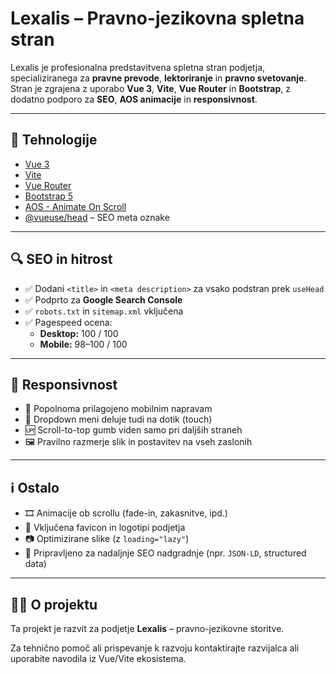 # Lexalis – Pravno-jezikovna spletna stran

Lexalis je profesionalna predstavitvena spletna stran podjetja, specializiranega za **pravne prevode**, **lektoriranje** in **pravno svetovanje**.  
Stran je zgrajena z uporabo **Vue 3**, **Vite**, **Vue Router** in **Bootstrap**, z dodatno podporo za **SEO**, **AOS animacije** in **responsivnost**.

---

## 🔧 Tehnologije

- [Vue 3](https://vuejs.org/)
- [Vite](https://vitejs.dev/)
- [Vue Router](https://router.vuejs.org/)
- [Bootstrap 5](https://getbootstrap.com/)
- [AOS - Animate On Scroll](https://michalsnik.github.io/aos/)
- [@vueuse/head](https://vueuse.org/core/useHead/) – SEO meta oznake

---

## 🔍 **SEO in hitrost**

- ✅ Dodani `<title>` in `<meta description>` za vsako podstran prek `useHead`
- ✅ Podprto za **Google Search Console**
- ✅ `robots.txt` in `sitemap.xml` vključena
- ✅ Pagespeed ocena:
  - **Desktop:** 100 / 100
  - **Mobile:** 98–100 / 100

---

## 📱 **Responsivnost**

- 📱 Popolnoma prilagojeno mobilnim napravam
- 📂 Dropdown meni deluje tudi na dotik (touch)
- 🆙 Scroll-to-top gumb viden samo pri daljših straneh
- 🖼️ Pravilno razmerje slik in postavitev na vseh zaslonih

---

## ℹ️ **Ostalo**

- 🎞️ Animacije ob scrollu (fade-in, zakasnitve, ipd.)
- 🔖 Vključena favicon in logotipi podjetja
- 📷 Optimizirane slike (z `loading="lazy"`)
- 🔗 Pripravljeno za nadaljnje SEO nadgradnje (npr. `JSON-LD`, structured data)

---

## 👩‍⚖️ O projektu

Ta projekt je razvit za podjetje **Lexalis** – pravno-jezikovne storitve.

Za tehnično pomoč ali prispevanje k razvoju kontaktirajte razvijalca ali uporabite navodila iz Vue/Vite ekosistema.
